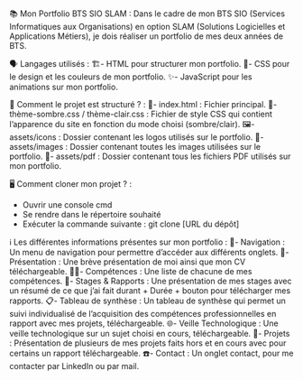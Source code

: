 📚 Mon Portfolio BTS SIO SLAM :
Dans le cadre de mon BTS SIO (Services Informatiques aux Organisations) en option SLAM (Solutions Logicielles et Applications Métiers), je dois réaliser un portfolio de mes deux années de BTS.

🗣️ Langages utilisés :
🏗️- HTML pour structurer mon portfolio.
🎨- CSS pour le design et les couleurs de mon portfolio.
✨- JavaScript pour les animations sur mon portfolio. 

📁 Comment le projet est structuré ? :
📝- index.html : Fichier principal.
🎨- thème-sombre.css / thème-clair.css : Fichier de style CSS qui contient l’apparence du site en fonction du mode choisi (sombre/clair).
🖼️- assets/icons : Dossier contenant les logos utilisés sur le portfolio.
📸- assets/images : Dossier contenant toutes les images utilisées sur le portfolio.
📄- assets/pdf : Dossier contenant tous les fichiers PDF utilisés sur mon portfolio.

🖥️ Comment cloner mon projet ? :
- Ouvrir une console cmd
- Se rendre dans le répertoire souhaité
- Exécuter la commande suivante : git clone [URL du dépôt]

ℹ️ Les différentes informations présentes sur mon portfolio :
🔄- Navigation : Un menu de navigation pour permettre d’accéder aux différents onglets. 
👤- Présentation : Une brève présentation de moi ainsi que mon CV téléchargeable. 
👨‍💻- Compétences : Une liste de chacune de mes compétences. 
📑- Stages & Rapports : Une présentation de mes stages avec un résumé de ce que j’ai fait durant + Durée + bouton pour télécharger mes rapports. 
📋- Tableau de synthèse : Un tableau de synthèse qui permet un suivi individualisé de l’acquisition des compétences professionnelles en rapport avec mes projets, téléchargeable. 
🌐- Veille Technologique : Une veille technologique sur un sujet choisi en cours, téléchargeable. 
🚧- Projets : Présentation de plusieurs de mes projets faits hors et en cours avec pour certains un rapport téléchargeable. 
☎️- Contact : Un onglet contact, pour me contacter par LinkedIn ou par mail.
